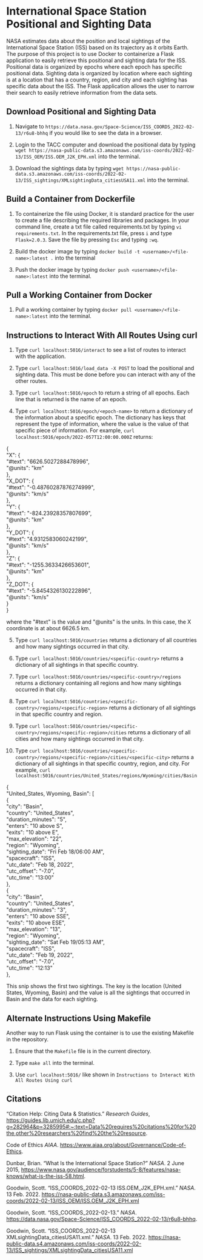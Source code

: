 International Space Station Positional and Sighting Data
========================================================
NASA estimates data about the position and local sightings of the International Space Station (ISS) based on its trajectory as it orbits Earth. The purpose of this project is to use Docker to containerize a Flask application to easily retrieve this positional and sighting data for the ISS. Positional data is organized by epochs where each epoch has specific positional data. Sighting data is organized by location where each sighting is at a location that has a country, region, and city and each sighting has specific data about the ISS. The Flask application allows the user to narrow their search to easily retrieve information from the data sets.

Download Positional and Sighting Data
-------------------------------------
1. Navigate to `https://data.nasa.gov/Space-Science/ISS_COORDS_2022-02-13/r6u8-bhhq` if you would like to see the data in a browser.

2. Login to the TACC computer and download the positional data by typing `wget https://nasa-public-data.s3.amazonaws.com/iss-coords/2022-02-13/ISS_OEM/ISS.OEM_J2K_EPH.xml` into the terminal.

3. Download the sightings data by typing `wget https://nasa-public-data.s3.amazonaws.com/iss-coords/2022-02-13/ISS_sightings/XMLsightingData_citiesUSA11.xml` into the terminal.

Build a Container from Dockerfile
---------------------------------
1. To containerize the file using Docker, it is standard practice for the user to create a file describing the required libraries and packages. In your command line, create a txt file called requirements.txt by typing `vi requirements.txt`. In the requirements.txt file, press `i` and type `Flask=2.0.3`. Save the file by pressing `Esc` and typing `:wq`.

2. Build the docker image by typing `docker build -t <username>/<file-name>:latest .` into the terminal

3. Push the docker image by typing `docker push <username>/<file-name>:latest` into the terminal.

Pull a Working Container from Docker
------------------------------------
1. Pull a working container by typing `docker pull <username>/<file-name>:latest` into the terminal.

Instructions to Interact With All Routes Using curl
---------------------------------------------------
1. Type `curl localhost:5016/interact` to see a list of routes to interact with the application.

2. Type `curl localhost:5016/load_data -X POST` to load the positional and sighting data. This must be done before you can interact with any of the other routes.

3. Type `curl localhost:5016/epoch` to return a string of all epochs. Each line that is returned is the name of an epoch.

4. Type `curl localhost:5016/epoch/<epoch-name>` to return a dictionary of the information about a specific epoch. The dictionary has keys that represent the type of information, where the value is the value of that specific piece of information. For example, `curl localhost:5016/epoch/2022-057T12:00:00.000Z` returns:

{  
  "X": {  
    "#text": "6626.5027288478996",  
    "@units": "km"  
  },  
  "X_DOT": {  
    "#text": "-0.48760287876274999",  
    "@units": "km/s"  
  },  
  "Y": {  
    "#text": "-824.23928357807699",  
    "@units": "km"  
  },  
  "Y_DOT": {  
    "#text": "4.9312583060242199",  
    "@units": "km/s"  
  },  
  "Z": {  
    "#text": "-1255.3633426653601",  
    "@units": "km"  
  },  
  "Z_DOT": {  
    "#text": "-5.8454326130222896",  
    "@units": "km/s"  
  }  
}  

where the "#text" is the value and "@units" is the units. In this case, the X coordinate is at about 6626.5 km.

5. Type `curl localhost:5016/countries` returns a dictionary of all countries and how many sightings occurred in that city.

6. Type `curl localhost:5016/countries/<specific-country>` returns a dictionary of all sightings in that specific country.

7. Type `curl localhost:5016/countries/<specific-country>/regions` returns a dictionary containing all regions and how many sightings occurred in that city.

8. Type `curl localhost:5016/countries/<specific-country>/regions/<specific-region>` returns a dictionary of all sightings in that specific country and region.

9. Type `curl localhost:5016/countries/<specific-country>/regions/<specific-region>/cities` returns a dictionary of all cities and how many sightings occurred in that city.

10. Type `curl localhost:5016/countries/<specific-country>/regions/<specific-region>/cities/<specific-city>` returns a dictionary of all sightings in that specific country, region, and city. For example, `curl localhost:5016/countries/United_States/regions/Wyoming/cities/Basin`

{  
  "United_States, Wyoming, Basin": [  
    {  
      "city": "Basin",  
      "country": "United_States",  
      "duration_minutes": "5",  
      "enters": "10 above S",  
      "exits": "10 above E",  
      "max_elevation": "22",  
      "region": "Wyoming",  
      "sighting_date": "Fri Feb 18/06:00 AM",  
      "spacecraft": "ISS",  
      "utc_date": "Feb 18, 2022",  
      "utc_offset": "-7.0",  
      "utc_time": "13:00"  
    },  
    {  
      "city": "Basin",  
      "country": "United_States",  
      "duration_minutes": "3",  
      "enters": "10 above SSE",  
      "exits": "10 above ESE",  
      "max_elevation": "13",  
      "region": "Wyoming",  
      "sighting_date": "Sat Feb 19/05:13 AM",  
      "spacecraft": "ISS",  
      "utc_date": "Feb 19, 2022",  
      "utc_offset": "-7.0",  
      "utc_time": "12:13"  
    },  

This snip shows the first two sightings. The key is the location (United States, Wyoming, Basin) and the value is all the sightings that occurred in Basin and the data for each sighting.

Alternate Instructions Using Makefile
-------------------------------------
Another way to run Flask using the container is to use the existing Makefile in the repository.

1. Ensure that the `Makefile` file is in the current directory.

2. Type `make all` into the terminal.

3. Use `curl localhost:5016/` like shown in `Instructions to Interact With All Routes Using curl`

Citations
---------
“Citation Help: Citing Data & Statistics.” _Research Guides_, https://guides.lib.umich.edu/c.php?g=282964&p=3285995#:~:text=Data%20requires%20citations%20for%20the,other%20researchers%20find%20the%20resource. 

Code of Ethics _AIAA_. https://www.aiaa.org/about/Governance/Code-of-Ethics. 

Dunbar, Brian. “What Is the International Space Station?” _NASA_. 2 June 2015, https://www.nasa.gov/audience/forstudents/5-8/features/nasa-knows/what-is-the-iss-58.html.

Goodwin, Scott. “ISS_COORDS_2022-02-13 ISS.OEM_J2K_EPH.xml.” _NASA_. 13 Feb. 2022. https://nasa-public-data.s3.amazonaws.com/iss-coords/2022-02-13/ISS_OEM/ISS.OEM_J2K_EPH.xml

Goodwin, Scott. “ISS_COORDS_2022-02-13.” _NASA_. https://data.nasa.gov/Space-Science/ISS_COORDS_2022-02-13/r6u8-bhhq.

Goodwin, Scott. “ISS_COORDS_2022-02-13 XMLsightingData_citiesUSA11.xml.” _NASA_. 13 Feb. 2022. https://nasa-public-data.s4.amazonaws.com/iss-coords/2022-02-13/ISS_sightings/XMLsightingData_citiesUSA11.xml

